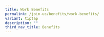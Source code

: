 ```yaml
---
title: Work Benefits
permalink: /join-us/benefits/work-benefits/
variant: tiptap
description: ""
third_nav_title: Benefits
---
```

<p></p>